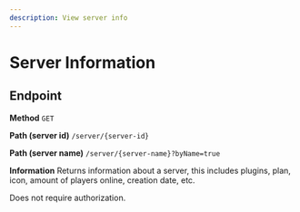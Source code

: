 ```yaml
---
description: View server info
---
```


# Server Information

## Endpoint

**Method** `GET`

**Path (server id)** `/server/{server-id}`

**Path (server name)** `/server/{server-name}?byName=true`

**Information** Returns information about a server, this includes plugins, plan, icon, amount of players online, creation date, etc.

Does not require authorization.
